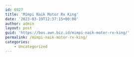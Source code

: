 ```yaml
---
id: 6927
title: 'Mimpi Naik Motor Rx King'
date: '2023-03-19T12:37:15+00:00'
author: admin
layout: post
guid: 'https://bos.awn.biz.id/mimpi-naik-motor-rx-king/'
permalink: /mimpi-naik-motor-rx-king/
categories:
    - Uncategorized
---
```


